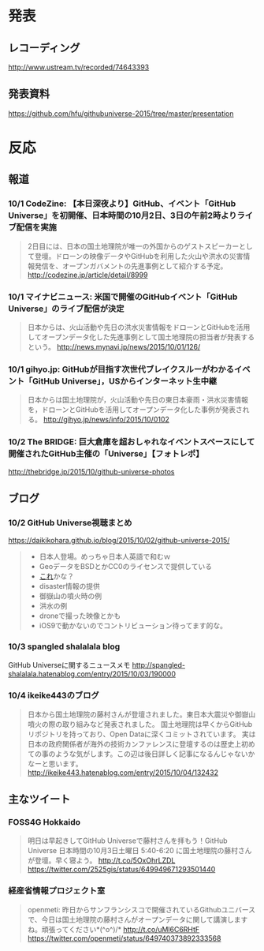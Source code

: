 # 発表
## レコーディング
http://www.ustream.tv/recorded/74643393
## 発表資料
https://github.com/hfu/githubuniverse-2015/tree/master/presentation

# 反応
## 報道
### 10/1 CodeZine: 【本日深夜より】GitHub、イベント「GitHub Universe」を初開催、日本時間の10月2日、3日の午前2時よりライブ配信を実施
> 2日目には、日本の国土地理院が唯一の外国からのゲストスピーカーとして登壇。ドローンの映像データやGitHubを利用した火山や洪水の災害情報発信を、オープンガバメントの先進事例として紹介する予定。
http://codezine.jp/article/detail/8999

### 10/1 マイナビニュース: 米国で開催のGitHubイベント「GitHub Universe」のライブ配信が決定
>日本からは、火山活動や先日の洪水災害情報をドローンとGitHubを活用してオープンデータ化した先進事例として国土地理院の担当者が発表するという。
http://news.mynavi.jp/news/2015/10/01/126/

### 10/1 gihyo.jp: GitHubが目指す次世代ブレイクスルーがわかるイベント「GitHub Universe」，USからインターネット生中継
>日本からは国土地理院が，火山活動や先日の東日本豪雨・洪水災害情報を，ドローンとGitHubを活用してオープンデータ化した事例が発表される。
http://gihyo.jp/news/info/2015/10/0102

### 10/2 The BRIDGE: 巨大倉庫を超おしゃれなイベントスペースにして開催されたGitHub主催の「Universe」【フォトレポ】
http://thebridge.jp/2015/10/github-universe-photos

## ブログ
### 10/2 GitHub Universe視聴まとめ
https://daikikohara.github.io/blog/2015/10/02/github-universe-2015/
> - 日本人登場。めっちゃ日本人英語で和むｗ
> - GeoデータをBSDとかCC0のライセンスで提供している
> - [これ](http://maps.gsi.go.jp)かな？
> - disaster情報の提供
> - 御嶽山の噴火時の例
> - 洪水の例
> - droneで撮った映像とかも
> - iOS9で動かないのでコントリビューション待ってます的な。

### 10/3 spangled shalalala blog
GitHub Universeに関するニュースメモ
http://spangled-shalalala.hatenablog.com/entry/2015/10/03/190000

### 10/4 ikeike443のブログ
>日本から国土地理院の藤村さんが登壇されました。東日本大震災や御嶽山噴火の際の取り組みなど発表されました。 国土地理院は早くからGitHubリポジトリを持っており、Open Dataに深くコミットされています。 実は日本の政府関係者が海外の技術カンファレンスに登壇するのは歴史上初めての事のような気がします。この辺は後日詳しく記事になるんじゃないかなーと思います。 
http://ikeike443.hatenablog.com/entry/2015/10/04/132432

## 主なツイート
### FOSS4G Hokkaido
>明日は早起きしてGitHub Universeで藤村さんを拝もう！GitHub Universe 日本時間の10月3日土曜日 5:40-6:20 に国土地理院の藤村さんが登壇。早く寝よう。
 http://t.co/5OxOhrLZDL
https://twitter.com/2525gis/status/649949671293501440

### 経産省情報プロジェクト室
> openmeti: 昨日からサンフランシスコで開催されているGithubユニバースで、今日は国土地理院の藤村さんがオープンデータに関して講演しますね。頑張ってください*\(^o^)/* http://t.co/uMl6C6RHtF
https://twitter.com/openmeti/status/649740373892333568
